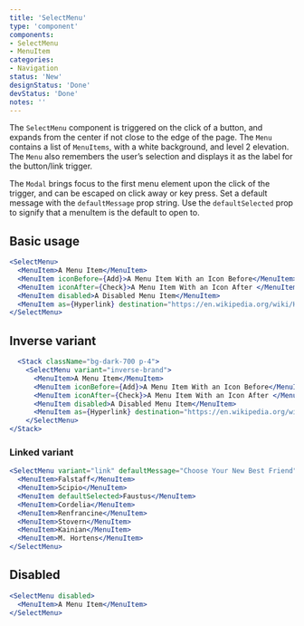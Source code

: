 ```yaml
---
title: 'SelectMenu'
type: 'component'
components:
- SelectMenu
- MenuItem
categories:
- Navigation
status: 'New'
designStatus: 'Done'
devStatus: 'Done'
notes: ''
---
```


The ``SelectMenu`` component is triggered on the click of a button, and expands from the center if not close to the edge of the page. The ``Menu`` contains a list of ``MenuItems``, with a white background, and level 2 elevation. The ``Menu`` also remembers the user’s selection and displays it as the label for the button/link trigger.

The ``Modal`` brings focus to the first menu element upon the click of the trigger, and can be escaped on click away or key press. Set a default message with the `defaultMessage` prop string. Use the `defaultSelected` prop to signify that a menuItem is the default to open to.

## Basic usage

```jsx live
<SelectMenu>
  <MenuItem>A Menu Item</MenuItem>
  <MenuItem iconBefore={Add}>A Menu Item With an Icon Before</MenuItem>
  <MenuItem iconAfter={Check}>A Menu Item With an Icon After </MenuItem>
  <MenuItem disabled>A Disabled Menu Item</MenuItem>
  <MenuItem as={Hyperlink} destination="https://en.wikipedia.org/wiki/Hyperlink">A Link Menu Item</MenuItem>
</SelectMenu>
```

## Inverse variant

```jsx live
  <Stack className="bg-dark-700 p-4">
    <SelectMenu variant="inverse-brand">
      <MenuItem>A Menu Item</MenuItem>
      <MenuItem iconBefore={Add}>A Menu Item With an Icon Before</MenuItem>
      <MenuItem iconAfter={Check}>A Menu Item With an Icon After </MenuItem>
      <MenuItem disabled>A Disabled Menu Item</MenuItem>
      <MenuItem as={Hyperlink} destination="https://en.wikipedia.org/wiki/Hyperlink">A Link Menu Item</MenuItem>
    </SelectMenu>
</Stack>
```

### Linked variant

```jsx live
<SelectMenu variant="link" defaultMessage="Choose Your New Best Friend">
  <MenuItem>Falstaff</MenuItem>
  <MenuItem>Scipio</MenuItem>
  <MenuItem defaultSelected>Faustus</MenuItem>
  <MenuItem>Cordelia</MenuItem>
  <MenuItem>Renfrancine</MenuItem>
  <MenuItem>Stovern</MenuItem>
  <MenuItem>Kainian</MenuItem>
  <MenuItem>M. Hortens</MenuItem>
</SelectMenu>
```

## Disabled 

```jsx live
<SelectMenu disabled>
  <MenuItem>A Menu Item</MenuItem>
</SelectMenu>
```
